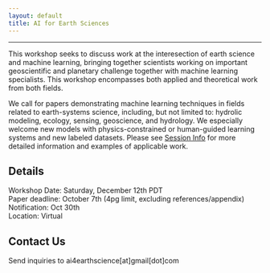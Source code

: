 ```yaml
---
layout: default
title: AI for Earth Sciences
---
```

---
This workshop seeks to discuss work at the interesection of earth science and machine learning, bringing together scientists working on important geoscientific and planetary challenge together with machine learning specialists. This workshop encompasses both applied and theoretical work from both fields. 

We call for papers demonstrating machine learning techniques in fields related to earth-systems science, including, but not limited to: hydrolic modeling, ecology, sensing, geoscience, and hydrology. We especially welcome new models with physics-constrained or human-guided learning systems and new labeled datasets. Please see [Session Info](https://ai4earthscience.github.io/neurips-2020-workshop/sessions) for more detailed information and examples of applicable work. 

## Details 

Workshop Date: Saturday, December 12th PDT   
Paper deadline: October 7th (4pg limit, excluding references/appendix)  
Notification: Oct 30th  
Location: Virtual  
 
## Contact Us

Send inquiries to ai4earthscience[at]gmail[dot]com
